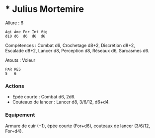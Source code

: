 # * Julius Mortemire

Allure : 6
```
Agi	Âme	For	Int	Vig
d10	d6	d6	d6	d6
```
Compétences : Combat d6, Crochetage d8+2, Discrétion d8+2, Escalade d8+2, Lancer d8, Perception d8, Réseaux d6, Sarcasmes d6.

Atouts : Voleur
```
PAR	RES
5	6
```
### Actions
- Epée courte : Combat d6, 2d6.
- Couteaux de lancer : Lancer d8, 3/6/12, d6+d4.

### Equipement
Armure de cuir (+1), épée courte (For+d6), couteaux de lancer (3/6/12, For+d4).
